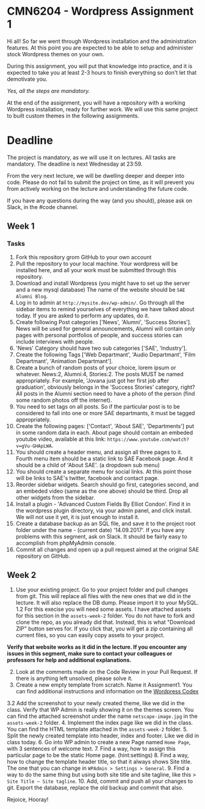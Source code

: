 # CMN6204 - Wordpress Assignment 1

Hi all! So far we went through Wordpress installation and the administration features. At this point you are expected to be able to setup and administer stock Wordpress themes on your own.

During this assignment, you will put that knowledge into practice, and it is expected to take you at least 2-3 hours to finish everything so don't let that demotivate you.

*Yes, all the steps are mandatory.*

At the end of the assignment, you will have a repository with a working Wordpress installation, ready for further work. We will use this same project to built custom themes in the following assignments.

# Deadline

The project is mandatory, as we will use it on lectures. All tasks are mandatory. The deadline is next Wednesday at 23:59. 

From the very next lecture, we will be dwelling deeper and deeper into code. Please do not fail to submit the project on time, as it will prevent you from actively working on the lecture and understanding the future code.

If you have any questions during the way (and you should), please ask on Slack, in the #code channel.

## Week 1

### Tasks

1. Fork this repository grom GitHub to your own account
2. Pull the repository to your local machine. Your wordpress will be installed here, and all your work must be submitted through this repository.
3. Download and install Wordpress (you might have to set up the server and a new mysql database) The name of the website should be `SAE Alumni Blog`.
4. Log in to admin at `http://mysite.dev/wp-admin/`. Go through all the sidebar items to remind yourselves of everything we have talked about today. If you are asked to perform any updates, do it.
5. Create following Post categories ['News', 'Alumni', 'Success Stories']. News will be used for general announcements, Alumni will contain only pages with personal portfolios of people, and success stories can include interviews with people.
6. 'News' Category should have two sub categories ['SAE', 'Industry'].
7. Create the following Tags ['Web Departmant', 'Audio Departmant', 'Film Departmant', 'Animation Departmant'].
8. Create a bunch of random posts of your choice, lorem ipsum or whatever. News:2, Alumni:4, Stories:2. The posts MUST be named appropriately. For example, 'Jovana just got her first job after graduation', obviously belongs in the 'Success Stories' category, right? All posts in the Alumni section need to have a photo of the person (find some random photos off the internet).
9. You need to set tags on all posts. So if the particular post is to be considered to fall into one or more SAE departmants, it must be tagged appropriately.
10. Create the following pages: ['Contact', 'About SAE', 'Departments'] put in some random data in each. About page should contain an embeded youtube video, available at this link: `https://www.youtube.com/watch?v=gVu-GHApLWA`.
11. You should create a header menu, and assign all three pages to it. Fourth menu item should be a static link to SAE Facebook page. And it should be a child of 'About SAE'. (a dropdown sub menu)
12. You should create a separate menu for social links. At this point those will be links to SAE's twitter, facebook and contact page.
13. Reorder sidebar widgets. Search should go first, categories second, and an embeded video (same as the one above) should be third. Drop all other widgets from the sidebar.
14. Install a plugin - 'Advanced Custom Fields By Elliot Condon'. Find it in the wordpress plugin directory, via your admin panel, and click install. We will not use it yet, it is just enough to install it.
15. Create a database backup as an SQL file, and save it to the project root folder under the name - (current date) '14.09.2017'. If you have any problems with this segment, ask on Slack. It should be fairly easy to accomplish from phpMyAdmin console.
16. Commit all changes and open up a pull request aimed at the original SAE repository on GitHub.


## Week 2
1. Use your existing project. Go to your project folder and pull changes from git. This will replace all files with the new ones that we did in the lecture. It will also replace the DB dump. Please import it to your MySQL.
1.2 For this execise you will need some assets. I have attached assets for this section in the `assets-week-2` folder. You do not have to fork and clone the repo, as you already did that. Instead, this is what "Download ZIP" button serves for. If you click that, you will get a zip containing all current files, so you can easily copy assets to your project.

**Verify that website works as it did in the lecture. If you encounter any issues in this segment, make sure to contact your colleagues or professors for help and additional explanations.**

2. Look at the comments made on the Code Review in your Pull Request. If there is anything left unsolved, please solve it.
3. Create a new empty template from scratch. Name it Assignment1. You can find additional instructions and information on the [Wordpress Codex](https://codex.wordpress.org/Theme_Development)

3.2 Add the screenshot to your newly created theme, like we did in the class. Verify that WP Admin is really showing it on the themes screen. You can find the attached screenshot under the name `netscape-image.jpg` in the `assets-week-2` folder.
4. Implement the index page like we did in the class. You can find the HTML template attached in the `assets-week-2` folder.
5. Split the newly created template into header, index and footer. Like we did in class today.
6. Go into WP admin to create a new Page named `Home Page`, with 3 sentences of welcome text.
7. Find a way, how to assign this particular page to be the static Home page. (hint:settings)
8. Find a way, how to change the template header title, so that it always shows Site title. The one that you can change in `WPAdmin > Settings > General`.
9. Find a way to do the same thing but using both site title and site tagline, like this > `Site Title ~ Site tagline`.
10. Add, commit and push all your changes to git. Export the database, replace the old backup and commit that also.


Rejoice, Hooray!
